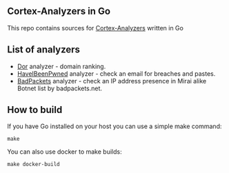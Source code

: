Cortex-Analyzers in Go
----------------------

This repo contains sources for
[Cortex-Analyzers](https://github.com/TheHive-Project/Cortex-Analyzers) written
in Go

## List of analyzers

* [Dor](https://github.com/ilyaglow/dor) analyzer - domain ranking.
* [HaveIBeenPwned](https://haveibeenpwned.com) analyzer - check an email for
breaches and pastes.
* [BadPackets](https://mirai.badpackets.net) analyzer - check an IP address
presence in Mirai alike Botnet list by badpackets.net.

## How to build

If you have Go installed on your host you can use a simple make command:

```
make
```

You can also use docker to make builds:
```
make docker-build
```
